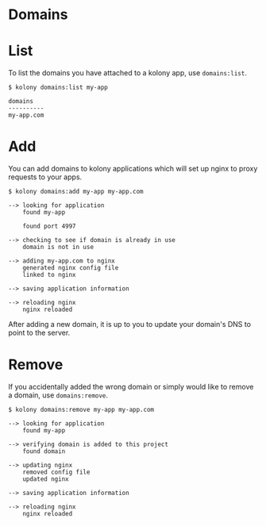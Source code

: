 # Domains
# List
To list the domains you have attached to a kolony app, use `domains:list`.
```
$ kolony domains:list my-app

domains
----------
my-app.com

```
# Add
You can add domains to kolony applications which will set up nginx to proxy requests to your apps.
```
$ kolony domains:add my-app my-app.com

--> looking for application
    found my-app

    found port 4997

--> checking to see if domain is already in use
    domain is not in use

--> adding my-app.com to nginx
    generated nginx config file
    linked to nginx

--> saving application information

--> reloading nginx
    nginx reloaded

```
After adding a new domain, it is up to you to update your domain's DNS to point to the server.
# Remove
If you accidentally added the wrong domain or simply would like to remove a domain, use `domains:remove`.
```
$ kolony domains:remove my-app my-app.com

--> looking for application
    found my-app

--> verifying domain is added to this project
    found domain

--> updating nginx
    removed config file
    updated nginx

--> saving application information

--> reloading nginx
    nginx reloaded

```
